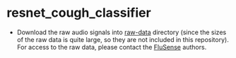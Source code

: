 # resnet_cough_classifier

* Download the raw audio signals into [raw-data](./raw-data/) directory (since the sizes of the raw data is quite large, so they are not included in this repository). For access to the raw data, please contact the [FluSense](https://github.com/Forsad/FluSense-data) authors.